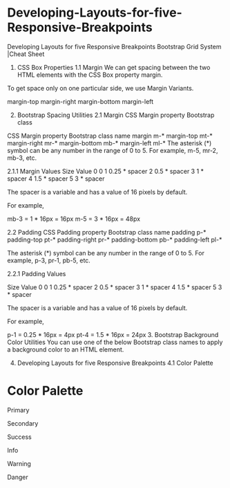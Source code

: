 # Developing-Layouts-for-five-Responsive-Breakpoints
Developing Layouts for five Responsive Breakpoints
Bootstrap Grid System |Cheat Sheet
1. CSS Box Properties
1.1 Margin
We can get spacing between the two HTML elements with the CSS Box property margin.

To get space only on one particular side, we use Margin Variants.

margin-top
margin-right
margin-bottom
margin-left

2. Bootstrap Spacing Utilities
2.1 Margin
CSS Margin property	Bootstrap class 

CSS Margin property	Bootstrap class name
margin				m-*
margin-top			mt-*
margin-right			mr-*
margin-bottom			mb-*
margin-left			ml-*
The asterisk (*) symbol can be any number in the range of 0 to 5. For example, m-5, mr-2, mb-3, etc.

2.1.1 Margin Values
Size	Value
0	0
1	0.25 * spacer
2	0.5 * spacer
3	1 * spacer
4	1.5 * spacer
5	3 * spacer

The spacer is a variable and has a value of 16 pixels by default.

For example,

mb-3 = 1 * 16px = 16px
m-5 = 3 * 16px = 48px


2.2 Padding
CSS Padding property	Bootstrap class name
padding				p-*
padding-top			pt-*
padding-right			pr-*
padding-bottom			pb-*
padding-left			pl-*

The asterisk (*) symbol can be any number in the range of 0 to 5. For example, p-3, pr-1, pb-5, etc.

2.2.1 Padding Values

Size	Value
0	0
1	0.25 * spacer
2	0.5 * spacer
3	1 * spacer
4	1.5 * spacer
5	3 * spacer

The spacer is a variable and has a value of 16 pixels by default.

For example,

p-1 = 0.25 * 16px = 4px
pt-4 = 1.5 * 16px = 24px
3. Bootstrap Background Color Utilities
You can use one of the below Bootstrap class names to apply a background color to an HTML element.

4. Developing Layouts for five Responsive Breakpoints
4.1 Color Palette

<!DOCTYPE html>
<html>
  <head>
    <link rel="stylesheet" href="https://stackpath.bootstrapcdn.com/bootstrap/4.5.2/css/bootstrap.min.css" integrity="sha384-JcKb8q3iqJ61gNV9KGb8thSsNjpSL0n8PARn9HuZOnIxN0hoP+VmmDGMN5t9UJ0Z" crossorigin="anonymous"/>
    <script src="https://code.jquery.com/jquery-3.5.1.slim.min.js" integrity="sha384-DfXdz2htPH0lsSSs5nCTpuj/zy4C+OGpamoFVy38MVBnE+IbbVYUew+OrCXaRkfj" crossorigin="anonymous"></script>
    <script src="https://cdn.jsdelivr.net/npm/popper.js@1.16.1/dist/umd/popper.min.js" integrity="sha384-9/reFTGAW83EW2RDu2S0VKaIzap3H66lZH81PoYlFhbGU+6BZp6G7niu735Sk7lN" crossorigin="anonymous"></script>
    <script src="https://stackpath.bootstrapcdn.com/bootstrap/4.5.2/js/bootstrap.min.js" integrity="sha384-B4gt1jrGC7Jh4AgTPSdUtOBvfO8shuf57BaghqFfPlYxofvL8/KUEfYiJOMMV+rV" crossorigin="anonymous"></script>
<style>  
<!DOCTYPE html>
<html>
  <head>
    <link rel="stylesheet" href="https://stackpath.bootstrapcdn.com/bootstrap/4.5.2/css/bootstrap.min.css" integrity="sha384-JcKb8q3iqJ61gNV9KGb8thSsNjpSL0n8PARn9HuZOnIxN0hoP+VmmDGMN5t9UJ0Z" crossorigin="anonymous"/>
    <script src="https://code.jquery.com/jquery-3.5.1.slim.min.js" integrity="sha384-DfXdz2htPH0lsSSs5nCTpuj/zy4C+OGpamoFVy38MVBnE+IbbVYUew+OrCXaRkfj" crossorigin="anonymous"></script>
    <script src="https://cdn.jsdelivr.net/npm/popper.js@1.16.1/dist/umd/popper.min.js" integrity="sha384-9/reFTGAW83EW2RDu2S0VKaIzap3H66lZH81PoYlFhbGU+6BZp6G7niu735Sk7lN" crossorigin="anonymous"></script>
    <script src="https://stackpath.bootstrapcdn.com/bootstrap/4.5.2/js/bootstrap.min.js" integrity="sha384-B4gt1jrGC7Jh4AgTPSdUtOBvfO8shuf57BaghqFfPlYxofvL8/KUEfYiJOMMV+rV" crossorigin="anonymous"></script>
  </head>
  <body>
    <h1 class="color-palette-heading">Color Palette</h1>
    <div class="container">
      <div class="row">
        <div class="col-12 col-md-6 col-lg-4 col-xl-3 mb-3">
          <div class="color-box bg-primary">
            <p class="color-name">Primary</p>
          </div>
        </div>
        <div class="col-12 col-md-6 col-lg-4 col-xl-3 mb-3">
          <div class="color-box bg-secondary">
            <p class="color-name">Secondary</p>
          </div>
        </div>
        <div class="col-12 col-md-6 col-lg-4 col-xl-3 mb-3">
          <div class="color-box bg-success">
            <p class="color-name">Success</p>
          </div>
        </div>
        <div class="col-12 col-md-6 col-lg-4 col-xl-3 mb-3">
          <div class="color-box bg-info">
            <p class="color-name">Info</p>
          </div>
        </div>
        <div class="col-12 col-md-6 col-lg-4 col-xl-3 mb-3">
          <div class="color-box bg-warning">
            <p class="color-name">Warning</p>
          </div>
        </div>
        <div class="col-12 col-md-6 col-lg-4 col-xl-3 mb-3">
          <div class="color-box bg-danger">
            <p class="color-name">Danger</p>
          </div>
        </div>
      </div>
    </div>
  </body>
</html>
</style>
</head>
  <body>
    <h1 class="color-palette-heading">Color Palette</h1>
    <div class="container">
      <div class="row">
        <div class="col-12 col-md-6 col-lg-4 col-xl-3 mb-3">
          <div class="color-box bg-primary">
            <p class="color-name">Primary</p>
          </div>
        </div>
        <div class="col-12 col-md-6 col-lg-4 col-xl-3 mb-3">
          <div class="color-box bg-secondary">
            <p class="color-name">Secondary</p>
          </div>
        </div>
        <div class="col-12 col-md-6 col-lg-4 col-xl-3 mb-3">
          <div class="color-box bg-success">
            <p class="color-name">Success</p>
          </div>
        </div>
        <div class="col-12 col-md-6 col-lg-4 col-xl-3 mb-3">
          <div class="color-box bg-info">
            <p class="color-name">Info</p>
          </div>
        </div>
        <div class="col-12 col-md-6 col-lg-4 col-xl-3 mb-3">
          <div class="color-box bg-warning">
            <p class="color-name">Warning</p>
          </div>
        </div>
        <div class="col-12 col-md-6 col-lg-4 col-xl-3 mb-3">
          <div class="color-box bg-danger">
            <p class="color-name">Danger</p>
          </div>
        </div>
      </div>
    </div>
  </body>
</html>
